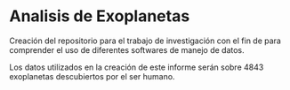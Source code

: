 # Analisis de Exoplanetas

Creación del repositorio para el trabajo de investigación con el fin de para comprender el uso de diferentes softwares de manejo de datos.

Los datos utilizados en la creación de este informe serán sobre 4843 exoplanetas descubiertos por el ser humano.

